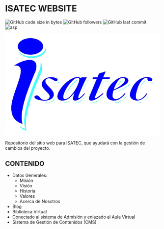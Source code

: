 # ISATEC WEBSITE
![GitHub code size in bytes](https://img.shields.io/github/languages/code-size/jsaavedrac-phinet/isatec-website) 
![GitHub followers](https://img.shields.io/github/followers/jsaavedrac-phinet?style=social)
![GitHub last commit](https://img.shields.io/github/last-commit/jsaavedrac-phinet/isatec-website)
![asp](https://img.shields.io/badge/ASP-Phinet-Orange?link=https://phinet.com)

![logo](public/images/logo-original.png)

Repositorio del sitio web para ISATEC, que ayudará con la gestión de cambios del proyecto.
## CONTENIDO
- Datos Generales:
    - Misión
    - Visión
    - Historia
    - Valores
    - Acerca de Nosotros
- Blog
- Biblioteca Virtual
- Conectado al sistema de Admisión y enlazado al Aula Virtual
- Sistema de Gestión de Contenidos (CMS)
